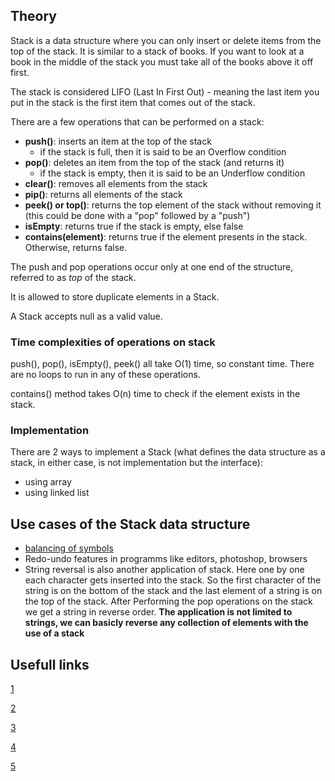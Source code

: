 ## Theory

Stack is a data structure where you can only insert or delete items from the top of the stack. It is similar to a stack of books. If you want to look at a book in the middle of the stack you must take all of the books above it off first.

The stack is considered LIFO (Last In First Out) - meaning the last item you put in the stack is the first item that comes out of the stack.

There are a few operations that can be performed on a stack:

- **push()**: inserts an item at the top of the stack
  - if the stack is full, then it is said to be an Overflow condition
- **pop()**: deletes an item from the top of the stack (and returns it)
  - if the stack is empty, then it is said to be an Underflow condition
- **clear()**: removes all elements from the stack
- **pip()**: returns all elements of the stack
- **peek() or top()**: returns the top element of the stack without removing it (this could be done with a "pop" followed by a "push")
- **isEmpty**: returns true if the stack is empty, else false
- **contains(element)**: returns true if the element presents in the stack. Otherwise, returns false.

The push and pop operations occur only at one end of the structure, referred to as _top_ of the stack.

It is allowed to store duplicate elements in a Stack.

A Stack accepts null as a valid value.

### Time complexities of operations on stack

push(), pop(), isEmpty(), peek() all take O(1) time, so constant time. There are no loops to run in any of these operations.

contains() method takes O(n) time to check if the element exists in the stack.

### Implementation

There are 2 ways to implement a Stack (what defines the data structure as a stack, in either case, is not implementation but the interface):

- using array
- using linked list

## Use cases of the Stack data structure

- [balancing of symbols](https://www.geeksforgeeks.org/check-for-balanced-parentheses-in-an-expression/)
- Redo-undo features in programms like editors, photoshop, browsers
- String reversal is also another application of stack. Here one by one each character gets inserted into the stack. So the first character of the string is on the bottom of the stack and the last element of a string is on the top of the stack. After Performing the pop operations on the stack we get a string in reverse order. **The application is not limited to strings, we can basicly reverse any collection of elements with the use of a stack**

## Usefull links

[1](https://www.freecodecamp.org/news/10-common-data-structures-explained-with-videos-exercises-aaff6c06fb2b)

[2](https://www.geeksforgeeks.org/stack-data-structure/#:~:text=Stack%20is%20a%20linear%20data,which%20the%20operations%20are%20performed.&text=The%20plate%20which%20is%20at,the%20longest%20period%20of%20time.)

[3](https://www.geeksforgeeks.org/c-sharp-stack-with-examples/)

[4](https://www.geeksforgeeks.org/stack-data-structure-introduction-program/)

[5](https://en.wikipedia.org/wiki/Stack_%28abstract_data_type%29#Problem_Description)

